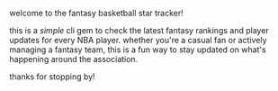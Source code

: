 welcome to the fantasy basketball star tracker!

this is a *simple* cli gem to check the latest fantasy rankings and player updates for every NBA player. whether you're a casual fan or actively managing a fantasy team, this is a fun way to stay updated on what's happening around the association.

thanks for stopping by! 